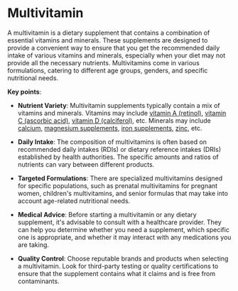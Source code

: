 [//]: # (source: ?)
[//]: # (tags: supplements vitamins)

# Multivitamin

A multivitamin is a dietary supplement that contains a combination of essential vitamins and minerals. These supplements are designed to provide a convenient way to ensure that you get the recommended daily intake of various vitamins and minerals, especially when your diet may not provide all the necessary nutrients. Multivitamins come in various formulations, catering to different age groups, genders, and specific nutritional needs.

**Key points**:

* **Nutrient Variety**: Multivitamin supplements typically contain a mix of vitamins and minerals. Vitamins may include [vitamin A (retinol)](../vitamin-a-retinol/), [vitamin C (ascorbic acid)](../vitamin-c-ascorbic-acid/), [vitamin D (calciferol)](../vitamin-d-calciferol/), etc. Minerals may include [calcium](../calcium/), [magnesium supplements](../magnesium-supplements/), [iron supplements](../iron-supplements/), [zinc](../zinc/), etc.

* **Daily Intake**: The composition of multivitamins is often based on recommended daily intakes (RDIs) or dietary reference intakes (DRIs) established by health authorities. The specific amounts and ratios of nutrients can vary between different products.

* **Targeted Formulations**: There are specialized multivitamins designed for specific populations, such as prenatal multivitamins for pregnant women, children's multivitamins, and senior formulas that may take into account age-related nutritional needs.

* **Medical Advice**: Before starting a multivitamin or any dietary supplement, it's advisable to consult with a healthcare provider. They can help you determine whether you need a supplement, which specific one is appropriate, and whether it may interact with any medications you are taking.

* **Quality Control**: Choose reputable brands and products when selecting a multivitamin. Look for third-party testing or quality certifications to ensure that the supplement contains what it claims and is free from contaminants.

